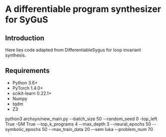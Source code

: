# A differentiable program synthesizer for SyGuS

## Introduction

Here lies code adapted from DifferentiableSygus for loop invariant synthesis.

## Requirements
- Python 3.6+
- PyTorch 1.4.0+
- scikit-learn 0.22.1+
- Numpy
- tqdm
- Z3

python3 archsyn/new_main.py --batch_size 50 --random_seed 0 -top_left True
-GM True --top_k_programs 4 --max_depth 3 --neural_epochs 50
--symbolic_epochs 50 --max_train_data 20 --sem luka --problem_num 70
```
